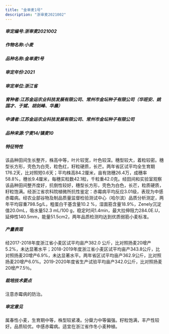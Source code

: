 ```yaml
---
title: "金单麦1号"
description: "浙审麦2021002"
---
```

##### 审定编号:浙审麦2021002

##### 作物名称:小麦

##### 品种名称:金单麦1号

##### 审定年份:2021

##### 审定单位:浙江省

##### 育种者:江苏金运农业科技发展有限公司、常州市金坛种子有限公司（华班安、姚国才、于斌、胡剑峰、华晨）

##### 申请者:江苏金运农业科技发展有限公司、常州市金坛种子有限公司

##### 品种来源:宁麦14/镇麦10

##### 特征特性
该品种田间生长整齐，株高中等，叶片较宽，叶色较深。穗型较大，着粒较密。穗型长方形，壳色为白壳，粒色红，籽粒硬质，长芒。两年省区试平均全生育期176.2天，比对照短0.6天；平均株高84.2厘米，亩有效穗26.4万，成穗率58.8%，穗长9.4厘米，每穗实粒数42.1粒，千粒重42.0克。经田间和实验室观察该品种田间整齐度好，抗倒性较好，穗型长方形，壳色为白色，长芒，粒质硬质，籽粒饱满。经浙江省农科院植微所抗性鉴定：赤霉病平均反应3.01级，表现为中感赤霉病。经农业部谷物及制品质量监督检验测试中心（哈尔滨）品质分析测定，两年平均容重798.5g/L，粗蛋白干基含量10.2 %，湿面筋含量18.9%，Zenely沉淀值20.0mL，吸水量52.3 mL/100 g，稳定时间1.4min，最大拉伸阻力284.0E.U，延伸性140.5mm，能量51.5cm2，两年品质检测均达到优质弱筋小麦标准。

##### 产量表现
经2017-2018年度浙江省小麦区试平均亩产382.0 公斤，比对照扬麦20增产5.2%，未达显著水平；2018-2019年度浙江省小麦区试平均亩产343.8公斤，比对照扬麦20增产6.9%，未达显著水平。两年省区试平均亩产362.9公斤，比对照扬麦20增产6.0%。2019-2020年度省生产试验平均亩产342.0公斤，比对照扬麦20增产7.5％。

##### 栽培技术要点
注意赤霉病的防治。

##### 审定意见
属春性小麦，生育期中等，株型较紧凑。分蘖力中等偏强。籽粒饱满，丰产性较好。品质较优。中感赤霉病。适宜在浙江省作冬小麦种植。

